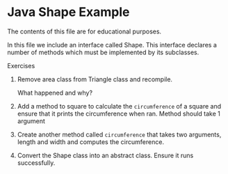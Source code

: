 # Java Shape Example

The contents of this file are for educational purposes.

In this file we include an interface called Shape. This interface declares a number of methods which must be implemented by its subclasses.

Exercises

1. Remove area class from Triangle class and recompile.

   What happened and why?

2. Add a method to square to calculate the `circumference` of a square and ensure that it prints the circumference when ran. Method should take 1 argument

3. Create another method called `circumference` that takes two arguments, length and width and computes the circumference.

3. Convert the Shape class into an abstract class. Ensure it runs successfully.
